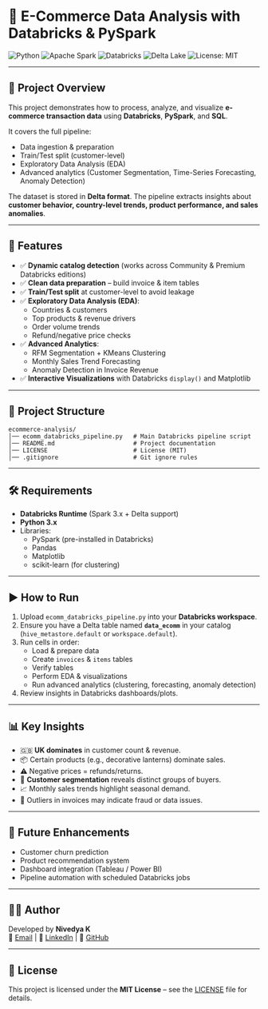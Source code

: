 # 🛒 E-Commerce Data Analysis with Databricks & PySpark

![Python](https://img.shields.io/badge/Python-3.x-blue?logo=python)
![Apache Spark](https://img.shields.io/badge/Apache_Spark-3.x-orange?logo=apachespark)
![Databricks](https://img.shields.io/badge/Databricks-Platform-red?logo=databricks)
![Delta Lake](https://img.shields.io/badge/Delta_Lake-Enabled-green?logo=databricks)
![License: MIT](https://img.shields.io/badge/License-MIT-green.svg)

---

## 📌 Project Overview
This project demonstrates how to process, analyze, and visualize **e-commerce transaction data** using **Databricks**, **PySpark**, and **SQL**.  

It covers the full pipeline:
- Data ingestion & preparation  
- Train/Test split (customer-level)  
- Exploratory Data Analysis (EDA)  
- Advanced analytics (Customer Segmentation, Time-Series Forecasting, Anomaly Detection)  

The dataset is stored in **Delta format**. The pipeline extracts insights about **customer behavior, country-level trends, product performance, and sales anomalies**.

---

## 🚀 Features
- ✅ **Dynamic catalog detection** (works across Community & Premium Databricks editions)  
- ✅ **Clean data preparation** – build invoice & item tables  
- ✅ **Train/Test split** at customer-level to avoid leakage  
- ✅ **Exploratory Data Analysis (EDA)**:
  - Countries & customers  
  - Top products & revenue drivers  
  - Order volume trends  
  - Refund/negative price checks  
- ✅ **Advanced Analytics**:
  - RFM Segmentation + KMeans Clustering  
  - Monthly Sales Trend Forecasting  
  - Anomaly Detection in Invoice Revenue  
- ✅ **Interactive Visualizations** with Databricks `display()` and Matplotlib  

---

## 📂 Project Structure
```
ecommerce-analysis/
│── ecomm_databricks_pipeline.py   # Main Databricks pipeline script
│── README.md                      # Project documentation
│── LICENSE                        # License (MIT)
│── .gitignore                     # Git ignore rules
```

---

## 🛠️ Requirements
- **Databricks Runtime** (Spark 3.x + Delta support)  
- **Python 3.x**  
- Libraries:
  - PySpark (pre-installed in Databricks)  
  - Pandas  
  - Matplotlib  
  - scikit-learn (for clustering)  

---

## ▶️ How to Run
1. Upload `ecomm_databricks_pipeline.py` into your **Databricks workspace**.  
2. Ensure you have a Delta table named **`data_ecomm`** in your catalog (`hive_metastore.default` or `workspace.default`).  
3. Run cells in order:  
   - Load & prepare data  
   - Create `invoices` & `items` tables  
   - Verify tables  
   - Perform EDA & visualizations  
   - Run advanced analytics (clustering, forecasting, anomaly detection)  
4. Review insights in Databricks dashboards/plots.  

---

## 📊 Key Insights
- 🇬🇧 **UK dominates** in customer count & revenue.  
- 📦 Certain products (e.g., decorative lanterns) dominate sales.  
- ⚠️ Negative prices = refunds/returns.  
- 👥 **Customer segmentation** reveals distinct groups of buyers.  
- 📈 Monthly sales trends highlight seasonal demand.  
- 🚨 Outliers in invoices may indicate fraud or data issues.  

---

## 🔮 Future Enhancements
- Customer churn prediction  
- Product recommendation system  
- Dashboard integration (Tableau / Power BI)  
- Pipeline automation with scheduled Databricks jobs  

---

## 👩‍💻 Author
Developed by **Nivedya K**  
📧 [Email](mailto:nivedyak1112@gmail.com) | 🔗 [LinkedIn](https://linkedin.com/in/nivedya-k) | 🐙 [GitHub](https://github.com/Nivedya2000)

---

## 📜 License
This project is licensed under the **MIT License** – see the [LICENSE](LICENSE) file for details.
